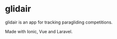 # glidair

glidair is an app for tracking paragliding competitions.

Made with Ionic, Vue and Laravel.
